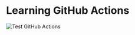 # Learning GitHub Actions
![Test GitHub Actions](https://github.com/ChristianGrimberg/learning-github-actions/workflows/Test%20GitHub%20Actions/badge.svg)
